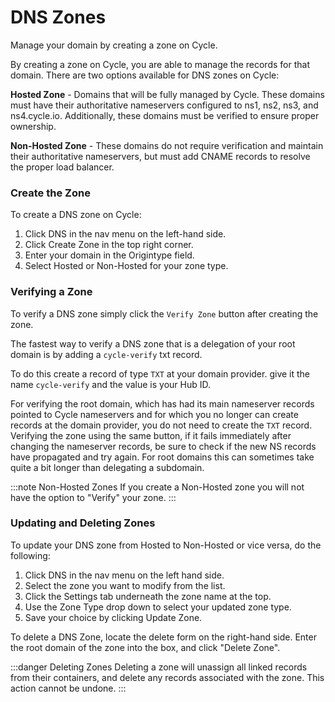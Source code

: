 # DNS Zones
Manage your domain by creating a zone on Cycle.

By creating a zone on Cycle, you are able to manage the records for that domain. There are two options available for DNS zones on Cycle:

**Hosted Zone** - Domains that will be fully managed by Cycle. These domains must have their authoritative nameservers configured to ns1, ns2, ns3, and ns4.cycle.io. Additionally, these domains must be verified to ensure proper ownership.

**Non-Hosted Zone** - These domains do not require verification and maintain their authoritative nameservers, but must add CNAME records to resolve the proper load balancer.

### Create the Zone
To create a DNS zone on Cycle:

1. Click DNS in the nav menu on the left-hand side.
2. Click Create Zone in the top right corner.
3. Enter your domain in the Origintype field.
4. Select Hosted or Non-Hosted for your zone type.

### Verifying a Zone

To verify a DNS zone simply click the `Verify Zone` button after creating the zone.  

The fastest way to verify a DNS zone that is a delegation of your root domain is by adding a `cycle-verify` txt record.  

To do this create a record of type `TXT` at your domain provider.  give it the name `cycle-verify` and the value is your Hub ID.  

For verifying the root domain, which has had its main nameserver records pointed to Cycle nameservers and for which you no longer can create records at the domain provider, you do not need to create the `TXT` record.  Verifying the zone using the same button, if it fails immediately after changing the nameserver records, be sure to check if the new NS records have propagated and try again.  For root domains this can sometimes take quite a bit longer than delegating a subdomain. 

:::note Non-Hosted Zones
If you create a Non-Hosted zone you will not have the option to "Verify" your zone.
:::



### Updating and Deleting Zones
To update your DNS zone from Hosted to Non-Hosted or vice versa, do the following:

1. Click DNS in the nav menu on the left hand side.
2. Select the zone you want to modify from the list.
3. Click the Settings tab underneath the zone name at the top.
4. Use the Zone Type drop down to select your updated zone type.
5. Save your choice by clicking Update Zone.

To delete a DNS Zone, locate the delete form on the right-hand side. Enter the root domain of the zone into the box, and click "Delete Zone".

:::danger Deleting Zones
Deleting a zone will unassign all linked records from their containers, and delete any records associated with the zone. This action cannot be undone.
:::